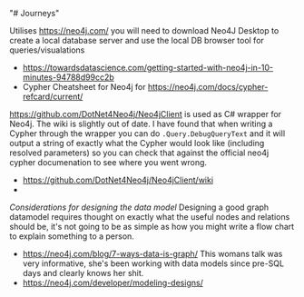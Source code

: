 "# Journeys" 

Utilises https://neo4j.com/ you will need to download Neo4J Desktop to create a local database server and use the local DB browser tool for queries/visualations

- https://towardsdatascience.com/getting-started-with-neo4j-in-10-minutes-94788d99cc2b
- Cypher Cheatsheet for Neo4j for https://neo4j.com/docs/cypher-refcard/current/

https://github.com/DotNet4Neo4j/Neo4jClient is used as C# wrapper for Neo4j. The wiki is slightly out of date. I have found that when writing a Cypher through the wrapper you can do `.Query.DebugQueryText` and it will output a string of exactly what the Cypher would look like (including resolved parameters) so you can check that against the official neo4j cypher documenation to see where you went wrong.
- https://github.com/DotNet4Neo4j/Neo4jClient/wiki
- 

*Considerations for designing the data model*
Designing a good graph datamodel requires thought on exactly what the useful nodes and relations should be, it's not going to be as simple as how you might write a flow chart to explain something to a person.

- https://neo4j.com/blog/7-ways-data-is-graph/ This womans talk was very informative, she's been working with data models since pre-SQL days and clearly knows her shit.
- https://neo4j.com/developer/modeling-designs/
